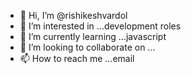 - 👋 Hi, I’m @rishikeshvardol
- 👀 I’m interested in ...development roles
- 🌱 I’m currently learning ...javascript
- 💞️ I’m looking to collaborate on ...
- 📫 How to reach me ...email

<!---
rishikeshvardol/rishikeshvardol is a ✨ special ✨ repository because its `README.md` (this file) appears on your GitHub profile.
You can click the Preview link to take a look at your changes.
--->
